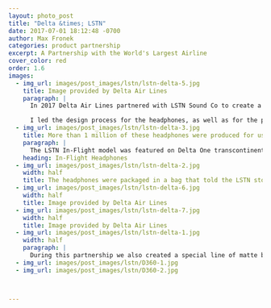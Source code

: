 ```yaml
---
layout: photo_post
title: "Delta &times; LSTN"
date: 2017-07-01 18:12:48 -0700
author: Max Fronek
categories: product partnership
excerpt: A Partnership with the World's Largest Airline
cover_color: red
order: 1.6
images:
  - img_url: images/post_images/lstn/lstn-delta-5.jpg
    title: Image provided by Delta Air Lines  
    paragraph: |
      In 2017 Delta Air Lines partnered with LSTN Sound Co to create a line of noise-canceling headphones for all Delta One flights. The aim was to bring in a luxury brand that was also committed to making the world a better place, to set apart the in-flight offering when compared to other carriers.

      I led the design process for the headphones, as well as for the product presentation and supporting collaboration materials. As part of this collaboration LSTN also produced limited edition versions of their flagship headphones, the Troubadour, and hosted pop-up events in Delta Sky Clubs around the USA to promote the partnership and their headphones.
  - img_url: images/post_images/lstn/lstn-delta-3.jpg
    title: More than 1 million of these headphones were produced for use on all transcontinental Delta One flights.
    paragraph: |
      The LSTN In-Flight model was featured on Delta One transcontinental flights from 2017 through 2019. I led the design process, working with both Delta's team and our overseas suppliers to bring the original design to life. It adapts LSTN's flagship Troubadour design to the rigorous standards required by Delta.
    heading: In-Flight Headphones 
  - img_url: images/post_images/lstn/lstn-delta-2.jpg  
    width: half
    title: The headphones were packaged in a bag that told the LSTN story.   
  - img_url: images/post_images/lstn/lstn-delta-6.jpg
    width: half 
    title: Image provided by Delta Air Lines
  - img_url: images/post_images/lstn/lstn-delta-7.jpg
    width: half 
    title: Image provided by Delta Air Lines    
  - img_url: images/post_images/lstn/lstn-delta-1.jpg
    width: half       
    paragraph: |
      During this partnership we also created a special line of matte black Troubadour headphones to be sent to Delta Air Line's elite "360" passengers. The scratch-resistant matte black aluminum headband helps give these headphones a more subtle look than the standard Troubadour, while plush vegan leather gives comfort on even the longest flights.
  - img_url: images/post_images/lstn/D360-1.jpg  
  - img_url: images/post_images/lstn/D360-2.jpg        



---       
```


